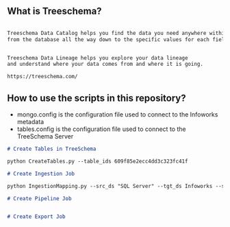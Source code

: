 ## What is Treeschema?

```markdown

Treeschema Data Catalog helps you find the data you need anywhere within your data ecosystem 
from the database all the way down to the specific values for each field.


Treeschema Data Lineage helps you explore your data lineage 
and understand where your data comes from and where it is going.

https://treeschema.com/
```

## How to use the scripts in this repository?

- mongo.config is the configuration file used to connect to the Infoworks metadata
- tables.config is the configuration file used to connect to the TreeSchema Server

```markdown
# Create Tables in TreeSchema

python CreateTables.py --table_ids 609f85e2ecc4dd3c323fc41f

# Create Ingestion Job

python IngestionMapping.py --src_ds "SQL Server" --tgt_ds Infoworks --src_target_schema "supportdb.dbo.dimEmployee:iwx.HR_Database.dimEmployee,supportdb.dbo.dimDept:iwx.HR_Database.dimDept"

# Create Pipeline Job


# Create Export Job

```
